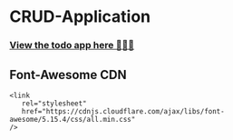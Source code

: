 # CRUD-Application

### [View the todo app here 🚀🚀🚀](https://crud-application-delta.vercel.app/)

## Font-Awesome CDN 
```
<link
   rel="stylesheet"
   href="https://cdnjs.cloudflare.com/ajax/libs/font-awesome/5.15.4/css/all.min.css"
/>
```
